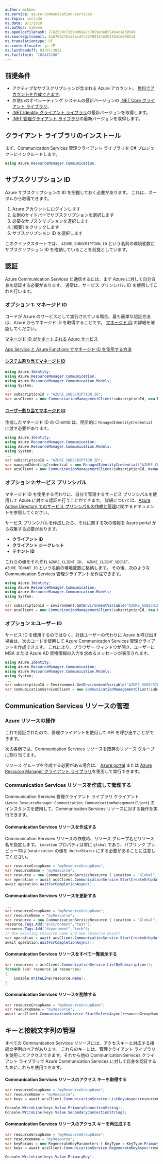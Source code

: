 ```yaml
---
author: mikben
ms.service: azure-communication-services
ms.topic: include
ms.date: 9/1/2020
ms.author: mikben
ms.openlocfilehash: 778255dc7259bd66a7c7059ede855464c1e39569
ms.sourcegitcommit: ba676927b1a8acd7c30708144e201f63ce89021d
ms.translationtype: HT
ms.contentlocale: ja-JP
ms.lasthandoff: 03/07/2021
ms.locfileid: "102445200"
---
```

## <a name="prerequisites"></a>前提条件

- アクティブなサブスクリプションが含まれる Azure アカウント。 [無料でアカウントを作成できます](https://azure.microsoft.com/free/dotnet/)。
- お使いのオペレーティング システムの最新バージョンの [.NET Core クライアント ライブラリ](https://dotnet.microsoft.com/download/dotnet-core)。
- [.NET Identity クライアント ライブラリ](/dotnet/api/azure.identity)の最新バージョンを取得します。
- [.NET 管理クライアント ライブラリ](../../concepts/sdk-options.md)の最新バージョンを取得します。

## <a name="installing-the-client-library"></a>クライアント ライブラリのインストール

まず、Communication Services 管理クライアント ライブラリを C# プロジェクトにインクルードします。

```csharp
using Azure.ResourceManager.Communication;
```

## <a name="subscription-id"></a>サブスクリプション ID

Azure サブスクリプションの ID を把握しておく必要があります。 これは、ポータルから取得できます。

1.  Azure アカウントにログインします
2.  左側のサイドバーでサブスクリプションを選択します
3.  必要なサブスクリプションを選択します
4.  [概要] をクリックします
5.  サブスクリプション ID を選択します

このクイックスタートでは、 `AZURE_SUBSCRIPTION_ID` という名前の環境変数にサブスクリプション ID を格納していることを前提としています。

## <a name="authentication"></a>認証

Azure Communication Services と通信するには、まず Azure に対して自分自身を認証する必要があります。 通常は、サービス プリンシパル ID を使用してこれを行います。

### <a name="option-1-managed-identity"></a>オプション 1: マネージド ID

コードが Azure のサービスとして実行されている場合、最も簡単な認証方法は、Azure からマネージド ID を取得することです。 [マネージド ID](../../../active-directory/managed-identities-azure-resources/overview.md) の詳細を確認してください。

[マネージド ID がサポートされる Azure サービス](../../../active-directory/managed-identities-azure-resources/services-support-managed-identities.md)

[App Service と Azure Functions でマネージド ID を使用する方法](../../../app-service/overview-managed-identity.md?tabs=dotnet)

#### <a name="system-assigned-managed-identity"></a>[システム割り当てマネージド ID](../../../app-service/overview-managed-identity.md?tabs=dotnet#add-a-system-assigned-identity)

```csharp
using Azure.Identity;
using Azure.ResourceManager.Communication;
using Azure.ResourceManager.Communication.Models;
using System;
...
var subscriptionId = "AZURE_SUBSCRIPTION_ID";
var acsClient = new CommunicationManagementClient(subscriptionId, new ManagedIdentityCredential());
```

#### <a name="user-assigned-managed-identity"></a>[ユーザー割り当てマネージド ID](../../../app-service/overview-managed-identity.md?tabs=dotnet#add-a-user-assigned-identity)

作成したマネージド ID の ClientId は、明示的に `ManagedIdentityCredential` に渡す必要があります。

```csharp
using Azure.Identity;
using Azure.ResourceManager.Communication;
using Azure.ResourceManager.Communication.Models;
using System;
...
var subscriptionId = "AZURE_SUBSCRIPTION_ID";
var managedIdentityCredential = new ManagedIdentityCredential("AZURE_CLIENT_ID");
var acsClient = new CommunicationManagementClient(subscriptionId, managedIdentityCredential);
```

### <a name="option-2-service-principal"></a>オプション 2:サービス プリンシパル

マネージド ID を使用する代わりに、自分で管理するサービス プリンシパルを使用して Azure に対する認証を行うことができます。 詳細については、[Azure Active Directory でのサービス プリンシパルの作成と管理](../../../active-directory/develop/howto-create-service-principal-portal.md)に関するドキュメントを参照してください。

サービス プリンシパルを作成したら、それに関する次の情報を Azure portal から収集する必要があります。

- **クライアント ID**
- **クライアント シークレット**
- **テナント ID**

これらの値をそれぞれ `AZURE_CLIENT_ID`、 `AZURE_CLIENT_SECRET`、 `AZURE_TENANT_ID` という名前の環境変数に格納します。 その後、次のような Communication Services 管理クライアントを作成できます。

```csharp
using Azure.Identity;
using Azure.ResourceManager.Communication;
using Azure.ResourceManager.Communication.Models;
using System;
...
var subscriptionId = Environment.GetEnvironmentVariable("AZURE_SUBSCRIPTION_ID");
var acsClient = new CommunicationManagementClient(subscriptionId, new EnvironmentCredential());
```

### <a name="option-3-user-identity"></a>オプション 3:ユーザー ID

サービス ID を使用するのではなく、対話ユーザーの代わりに Azure を呼び出す場合は、次のコードを使用して Azure Communication Services 管理クライアントを作成できます。 これにより、ブラウザー ウィンドウが開き、ユーザーに MSA または Azure AD 資格情報の入力を求めるメッセージが表示されます。

```csharp
using Azure.Identity;
using Azure.ResourceManager.Communication;
using Azure.ResourceManager.Communication.Models;
using System;
...
var subscriptionId = Environment.GetEnvironmentVariable("AZURE_SUBSCRIPTION_ID");
var communicationServiceClient = new CommunicationManagementClient(subscriptionId, new InteractiveBrowserCredential());
```

## <a name="managing-communication-services-resources"></a>Communication Services リソースの管理

### <a name="interacting-with-azure-resources"></a>Azure リソースの操作

これで認証されたので、管理クライアントを使用して API を呼び出すことができます。

次の各例では、Communication Services リソースを既存のリソース グループに割り当てます。

リソース グループを作成する必要がある場合は、 [Azure portal](../../../azure-resource-manager/management/manage-resource-groups-portal.md) または [Azure Resource Manager クライアント ライブラリ](https://github.com/Azure/azure-sdk-for-net/blob/master/doc/mgmt_preview_quickstart.md)を使用して実行できます。

### <a name="create-and-manage-a-communication-services-resource"></a>Communication Services リソースを作成して管理する

Communication Services 管理クライアント ライブラリ クライアント (``Azure.ResourceManager.Communication.CommunicationManagementClient``) のインスタンスを使用して、Communication Services リソースに対する操作を実行できます。

#### <a name="create-a-communication-services-resource"></a>Communication Services リソースを作成する

Communication Services リソースの作成時、リソース グループ名とリソース名を指定します。 `Location` プロパティは常に `global` であり、パブリック プレビュー中は `DataLocation` の値を `UnitedStates` にする必要があることに注意してください。

```csharp
var resourceGroupName = "myResourceGroupName";
var resourceName = "myResource";
var resource = new CommunicationServiceResource { Location = "Global", DataLocation = "UnitedStates"  };
var operation = await acsClient.CommunicationService.StartCreateOrUpdateAsync(resourceGroupName, resourceName, resource);
await operation.WaitForCompletionAsync();
```

#### <a name="update-a-communication-services-resource"></a>Communication Services リソースを更新する

```csharp
...
var resourceGroupName = "myResourceGroupName";
var resourceName = "myResource";
var resource = new CommunicationServiceResource { Location = "Global", DataLocation = "UnitedStates" };
resource.Tags.Add("environment","test");
resource.Tags.Add("department","tech");
// Use existing resource name and new resource object
var operation = await acsClient.CommunicationService.StartCreateOrUpdateAsync(resourceGroupName, resourceName, resource);
await operation.WaitForCompletionAsync();
```

#### <a name="list-all-communication-services-resources"></a>Communication Services リソースをすべて一覧表示する

```csharp
var resources = acsClient.CommunicationService.ListBySubscription();
foreach (var resource in resources)
{
    Console.WriteLine(resource.Name);
}
```

#### <a name="delete-a-communication-services-resource"></a>Communication Services リソースを削除する

```csharp
var resourceGroupName = "myResourceGroupName";
var resourceName = "myResource";
await acsClient.CommunicationService.StartDeleteAsync(resourceGroupName, resourceName);
```

## <a name="managing-keys-and-connection-strings"></a>キーと接続文字列の管理

すべての Communication Services リソースには、アクセスキーと対応する接続文字列のペアがあります。 これらのキーには、管理クライアント ライブラリを使用してアクセスできます。それから他の Communication Services クライアント ライブラリで Azure Communication Services に対して自身を認証するためにこれらを使用できます。

#### <a name="get-access-keys-for-a-communication-services-resource"></a>Communication Services リソースのアクセス キーを取得する

```csharp
var resourceGroupName = "myResourceGroupName";
var resourceName = "myResource";
var keys = await acsClient.CommunicationService.ListKeysAsync(resourceGroupName, resourceName);

Console.WriteLine(keys.Value.PrimaryConnectionString);
Console.WriteLine(keys.Value.SecondaryConnectionString);
```

#### <a name="regenerate-an-access-key-for-a-communication-services-resource"></a>Communication Services リソースのアクセス キーを再生成する

```csharp
var resourceGroupName = "myResourceGroupName";
var resourceName = "myResource";
var keyParams = new RegenerateKeyParameters { KeyType = KeyType.Primary };
var keys = await acsClient.CommunicationService.RegenerateKeyAsync(resourceGroupName, resourceName, keyParams);

Console.WriteLine(keys.Value.PrimaryKey);
```